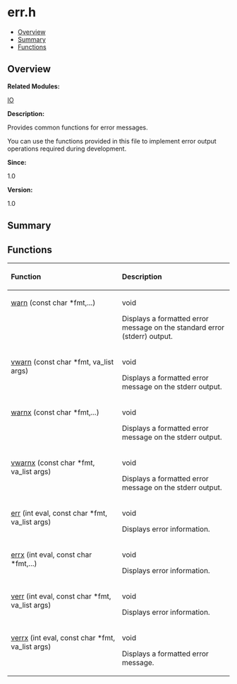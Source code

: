 # err.h<a name="ZH-CN_TOPIC_0000001055547976"></a>

-   [Overview](#section832343483165627)
-   [Summary](#section1715116744165627)
-   [Functions](#func-members)

## **Overview**<a name="section832343483165627"></a>

**Related Modules:**

[IO](IO.md)

**Description:**

Provides common functions for error messages. 

You can use the functions provided in this file to implement error output operations required during development. 

**Since:**

1.0

**Version:**

1.0

## **Summary**<a name="section1715116744165627"></a>

## Functions<a name="func-members"></a>

<a name="table13941930165627"></a>
<table><thead align="left"><tr id="row48916791165627"><th class="cellrowborder" valign="top" width="50%" id="mcps1.1.3.1.1"><p id="p1518524409165627"><a name="p1518524409165627"></a><a name="p1518524409165627"></a>Function</p>
</th>
<th class="cellrowborder" valign="top" width="50%" id="mcps1.1.3.1.2"><p id="p1192702849165627"><a name="p1192702849165627"></a><a name="p1192702849165627"></a>Description</p>
</th>
</tr>
</thead>
<tbody><tr id="row1237474727165627"><td class="cellrowborder" valign="top" width="50%" headers="mcps1.1.3.1.1 "><p id="p203843943165627"><a name="p203843943165627"></a><a name="p203843943165627"></a><a href="IO.md#gaf80d19f1297a11626fab61a248959c71">warn</a> (const char *fmt,...)</p>
</td>
<td class="cellrowborder" valign="top" width="50%" headers="mcps1.1.3.1.2 "><p id="p2139168003165627"><a name="p2139168003165627"></a><a name="p2139168003165627"></a>void </p>
<p id="p89425521165627"><a name="p89425521165627"></a><a name="p89425521165627"></a>Displays a formatted error message on the standard error (stderr) output. </p>
</td>
</tr>
<tr id="row1902203483165627"><td class="cellrowborder" valign="top" width="50%" headers="mcps1.1.3.1.1 "><p id="p505283285165627"><a name="p505283285165627"></a><a name="p505283285165627"></a><a href="IO.md#ga9ca1ffba0c6f5df7b172d25917611b4a">vwarn</a> (const char *fmt, va_list args)</p>
</td>
<td class="cellrowborder" valign="top" width="50%" headers="mcps1.1.3.1.2 "><p id="p943295570165627"><a name="p943295570165627"></a><a name="p943295570165627"></a>void </p>
<p id="p1985656226165627"><a name="p1985656226165627"></a><a name="p1985656226165627"></a>Displays a formatted error message on the stderr output. </p>
</td>
</tr>
<tr id="row532296019165627"><td class="cellrowborder" valign="top" width="50%" headers="mcps1.1.3.1.1 "><p id="p1625063606165627"><a name="p1625063606165627"></a><a name="p1625063606165627"></a><a href="IO.md#ga58f3d9691c146f86e562022d39567b7f">warnx</a> (const char *fmt,...)</p>
</td>
<td class="cellrowborder" valign="top" width="50%" headers="mcps1.1.3.1.2 "><p id="p1497677291165627"><a name="p1497677291165627"></a><a name="p1497677291165627"></a>void </p>
<p id="p67685469165627"><a name="p67685469165627"></a><a name="p67685469165627"></a>Displays a formatted error message on the stderr output. </p>
</td>
</tr>
<tr id="row1120347671165627"><td class="cellrowborder" valign="top" width="50%" headers="mcps1.1.3.1.1 "><p id="p1491809491165627"><a name="p1491809491165627"></a><a name="p1491809491165627"></a><a href="IO.md#ga22924aaaaa6b6e8bba4c76d0a0fe86cd">vwarnx</a> (const char *fmt, va_list args)</p>
</td>
<td class="cellrowborder" valign="top" width="50%" headers="mcps1.1.3.1.2 "><p id="p954101587165627"><a name="p954101587165627"></a><a name="p954101587165627"></a>void </p>
<p id="p1385160002165627"><a name="p1385160002165627"></a><a name="p1385160002165627"></a>Displays a formatted error message on the stderr output. </p>
</td>
</tr>
<tr id="row723061935165627"><td class="cellrowborder" valign="top" width="50%" headers="mcps1.1.3.1.1 "><p id="p1078388478165627"><a name="p1078388478165627"></a><a name="p1078388478165627"></a><a href="IO.md#gaa6b66a9a8eb4be40e4424a4dc92ae056">err</a> (int eval, const char *fmt, va_list args)</p>
</td>
<td class="cellrowborder" valign="top" width="50%" headers="mcps1.1.3.1.2 "><p id="p1367525416165627"><a name="p1367525416165627"></a><a name="p1367525416165627"></a>void </p>
<p id="p1908935748165627"><a name="p1908935748165627"></a><a name="p1908935748165627"></a>Displays error information. </p>
</td>
</tr>
<tr id="row137061952165627"><td class="cellrowborder" valign="top" width="50%" headers="mcps1.1.3.1.1 "><p id="p466826215165627"><a name="p466826215165627"></a><a name="p466826215165627"></a><a href="IO.md#gaeaca83913c785b95d6c50f35207ff739">errx</a> (int eval, const char *fmt,...)</p>
</td>
<td class="cellrowborder" valign="top" width="50%" headers="mcps1.1.3.1.2 "><p id="p1799728815165627"><a name="p1799728815165627"></a><a name="p1799728815165627"></a>void </p>
<p id="p244178430165627"><a name="p244178430165627"></a><a name="p244178430165627"></a>Displays error information. </p>
</td>
</tr>
<tr id="row632767018165627"><td class="cellrowborder" valign="top" width="50%" headers="mcps1.1.3.1.1 "><p id="p1561266865165627"><a name="p1561266865165627"></a><a name="p1561266865165627"></a><a href="IO.md#gaf5491fca8b356da75d96fc469bf32ea6">verr</a> (int eval, const char *fmt, va_list args)</p>
</td>
<td class="cellrowborder" valign="top" width="50%" headers="mcps1.1.3.1.2 "><p id="p1647844851165627"><a name="p1647844851165627"></a><a name="p1647844851165627"></a>void </p>
<p id="p1474377952165627"><a name="p1474377952165627"></a><a name="p1474377952165627"></a>Displays error information. </p>
</td>
</tr>
<tr id="row1979295607165627"><td class="cellrowborder" valign="top" width="50%" headers="mcps1.1.3.1.1 "><p id="p813474350165627"><a name="p813474350165627"></a><a name="p813474350165627"></a><a href="IO.md#ga4b5f9ccd84c00dc473329e4bf64125e1">verrx</a> (int eval, const char *fmt, va_list args)</p>
</td>
<td class="cellrowborder" valign="top" width="50%" headers="mcps1.1.3.1.2 "><p id="p1597565379165627"><a name="p1597565379165627"></a><a name="p1597565379165627"></a>void </p>
<p id="p610015088165627"><a name="p610015088165627"></a><a name="p610015088165627"></a>Displays a formatted error message. </p>
</td>
</tr>
</tbody>
</table>


